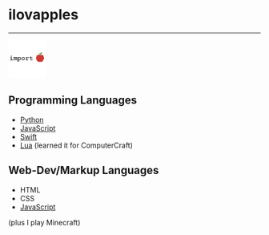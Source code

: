 # ilovapples
---
<a href="https://ilovapples.github.io"><img src="src/importapple.PNG" width="75" height="75"></img></a>

## Programming Languages
- [Python](//python.org)
- [JavaScript](//javascript.com)
- [Swift](//swift.org)
- [Lua](//lua.org) (learned it for ComputerCraft)

## Web-Dev/Markup Languages
- HTML
- CSS
- [JavaScript](//javascript.com)

(plus I play Minecraft)
